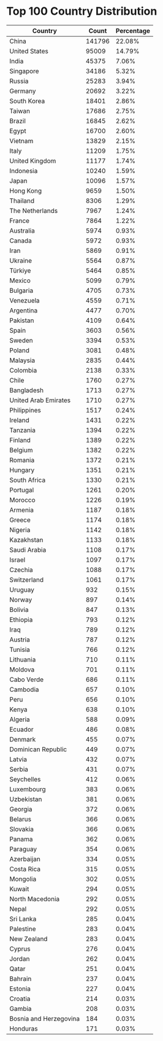 # Top 100 Country Distribution
| Country | Count | Percentage |
|----|----|----|
| China | 141796 | 22.08% |
| United States | 95009 | 14.79% |
| India | 45375 | 7.06% |
| Singapore | 34186 | 5.32% |
| Russia | 25283 | 3.94% |
| Germany | 20692 | 3.22% |
| South Korea | 18401 | 2.86% |
| Taiwan | 17686 | 2.75% |
| Brazil | 16845 | 2.62% |
| Egypt | 16700 | 2.60% |
| Vietnam | 13829 | 2.15% |
| Italy | 11209 | 1.75% |
| United Kingdom | 11177 | 1.74% |
| Indonesia | 10240 | 1.59% |
| Japan | 10096 | 1.57% |
| Hong Kong | 9659 | 1.50% |
| Thailand | 8306 | 1.29% |
| The Netherlands | 7967 | 1.24% |
| France | 7864 | 1.22% |
| Australia | 5974 | 0.93% |
| Canada | 5972 | 0.93% |
| Iran | 5869 | 0.91% |
| Ukraine | 5564 | 0.87% |
| Türkiye | 5464 | 0.85% |
| Mexico | 5099 | 0.79% |
| Bulgaria | 4705 | 0.73% |
| Venezuela | 4559 | 0.71% |
| Argentina | 4477 | 0.70% |
| Pakistan | 4109 | 0.64% |
| Spain | 3603 | 0.56% |
| Sweden | 3394 | 0.53% |
| Poland | 3081 | 0.48% |
| Malaysia | 2835 | 0.44% |
| Colombia | 2138 | 0.33% |
| Chile | 1760 | 0.27% |
| Bangladesh | 1713 | 0.27% |
| United Arab Emirates | 1710 | 0.27% |
| Philippines | 1517 | 0.24% |
| Ireland | 1431 | 0.22% |
| Tanzania | 1394 | 0.22% |
| Finland | 1389 | 0.22% |
| Belgium | 1382 | 0.22% |
| Romania | 1372 | 0.21% |
| Hungary | 1351 | 0.21% |
| South Africa | 1330 | 0.21% |
| Portugal | 1261 | 0.20% |
| Morocco | 1226 | 0.19% |
| Armenia | 1187 | 0.18% |
| Greece | 1174 | 0.18% |
| Nigeria | 1142 | 0.18% |
| Kazakhstan | 1133 | 0.18% |
| Saudi Arabia | 1108 | 0.17% |
| Israel | 1097 | 0.17% |
| Czechia | 1088 | 0.17% |
| Switzerland | 1061 | 0.17% |
| Uruguay | 932 | 0.15% |
| Norway | 897 | 0.14% |
| Bolivia | 847 | 0.13% |
| Ethiopia | 793 | 0.12% |
| Iraq | 789 | 0.12% |
| Austria | 787 | 0.12% |
| Tunisia | 766 | 0.12% |
| Lithuania | 710 | 0.11% |
| Moldova | 701 | 0.11% |
| Cabo Verde | 686 | 0.11% |
| Cambodia | 657 | 0.10% |
| Peru | 656 | 0.10% |
| Kenya | 638 | 0.10% |
| Algeria | 588 | 0.09% |
| Ecuador | 486 | 0.08% |
| Denmark | 455 | 0.07% |
| Dominican Republic | 449 | 0.07% |
| Latvia | 432 | 0.07% |
| Serbia | 431 | 0.07% |
| Seychelles | 412 | 0.06% |
| Luxembourg | 383 | 0.06% |
| Uzbekistan | 381 | 0.06% |
| Georgia | 372 | 0.06% |
| Belarus | 366 | 0.06% |
| Slovakia | 366 | 0.06% |
| Panama | 362 | 0.06% |
| Paraguay | 354 | 0.06% |
| Azerbaijan | 334 | 0.05% |
| Costa Rica | 315 | 0.05% |
| Mongolia | 302 | 0.05% |
| Kuwait | 294 | 0.05% |
| North Macedonia | 292 | 0.05% |
| Nepal | 292 | 0.05% |
| Sri Lanka | 285 | 0.04% |
| Palestine | 283 | 0.04% |
| New Zealand | 283 | 0.04% |
| Cyprus | 276 | 0.04% |
| Jordan | 262 | 0.04% |
| Qatar | 251 | 0.04% |
| Bahrain | 237 | 0.04% |
| Estonia | 227 | 0.04% |
| Croatia | 214 | 0.03% |
| Gambia | 208 | 0.03% |
| Bosnia and Herzegovina | 184 | 0.03% |
| Honduras | 171 | 0.03% |
